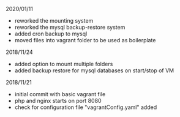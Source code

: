 2020/01/11
* reworked the mounting system
* reworked the mysql backup-restore system
* added cron backup to mysql
* moved files into vagrant folder to be used as boilerplate

2018/11/24
* added option to mount multiple folders
* added backup restore for mysql databases on start/stop of VM

2018/11/21
* initial commit with basic vagrant file
* php and nginx starts on port 8080
* check for configuration file "vagrantConfig.yaml" added